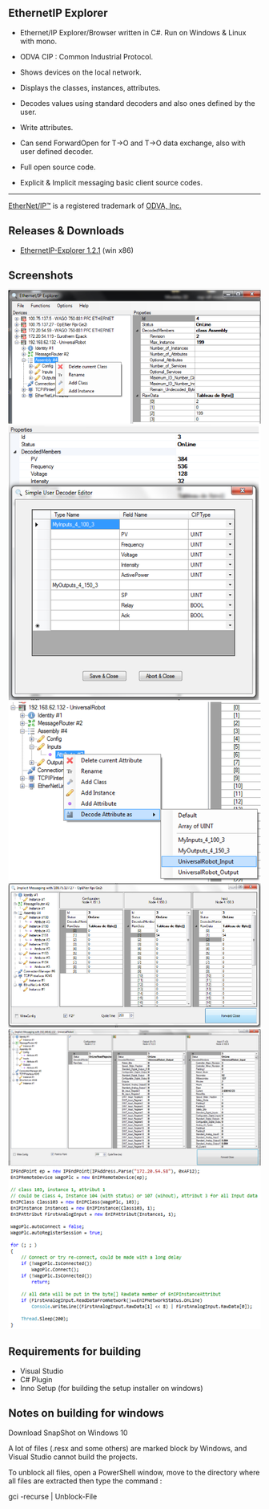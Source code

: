 ## EthernetIP Explorer

*  Ethernet/IP Explorer/Browser written in C#. Run on Windows & Linux with mono.
*  ODVA CIP : Common Industrial Protocol.
*  Shows devices on the local network.
*  Displays the classes, instances, attributes.
*  Decodes values using standard decoders and also ones defined by the user.
*  Write attributes.
*  Can send ForwardOpen for T->O and T->O data exchange, also with user defined decoder.
*  Full open source code.

*  Explicit & Implicit messaging basic client source codes.
---
[EtherNet/IP™](https://www.odva.org/Technology-Standards/EtherNet-IP/Overview) is a registered trademark of [ODVA, Inc.](https://www.odva.org/)

## Releases & Downloads

*  [EthernetIP-Explorer 1.2.1](https://github.com/tswaehn/ethernetIP-explorer/releases/download/1.2.1/SetupEnIPExplorer_1.2.1.exe) (win x86)

## Screenshots

![image1](/Docs/image1.png)
![image2](/Docs/image2.png)
![image3](/Docs/image3.png)
![image4](/Docs/image4.png)
![image5](/Docs/image5.png)
![image6](/Docs/image6.png)

## Requirements for building

*  Visual Studio
*  C# Plugin
*  Inno Setup (for building the setup installer on windows)


## Notes on building for windows

Download SnapShot on Windows 10

A lot of files (.resx and some others) are marked block by Windows, and Visual Studio cannot build the projects.

To unblock all files, open a PowerShell window, move to the directory where all files are extracted then type the command :

gci -recurse  | Unblock-File 


